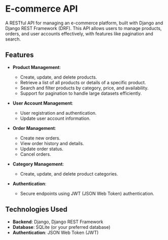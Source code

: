 # E-commerce API

A RESTful API for managing an e-commerce platform, built with Django and Django REST Framework (DRF). This API allows users to manage products, orders, and user accounts effectively, with features like pagination and search.

## Features

- **Product Management**:
  - Create, update, and delete products.
  - Retrieve a list of all products or details of a specific product.
  - Search and filter products by category, price, and availability.
  - Support for pagination to handle large datasets efficiently.

- **User Account Management**:
  - User registration and authentication.
  - Update user account information.

- **Order Management**:
  - Create new orders.
  - View order history and details.
  - Update order status.
  - Cancel orders.

- **Category Management**:
  - Create, update, and delete product categories.

- **Authentication**:
  - Secure endpoints using JWT (JSON Web Token) authentication.

## Technologies Used

- **Backend**: Django, Django REST Framework
- **Database**: SQLite (or your preferred database)
- **Authentication**: JSON Web Token (JWT)
